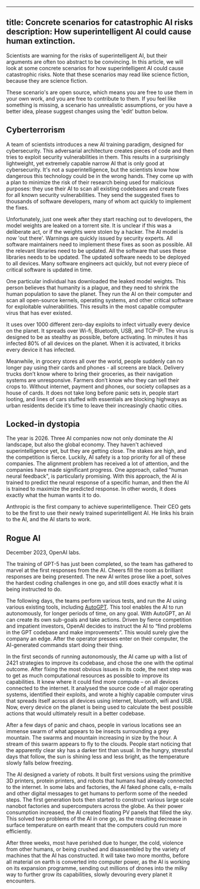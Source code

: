 
---
title: Concrete scenarios for catastrophic AI risks
description: How superintelligent AI could cause human extinction.
---

Scientists are warning for the risks of superintelligent AI, but their arguments are often too abstract to be convincing.
In this article, we will look at some concrete scenarios for how superintelligent AI could cause catastrophic risks.
Note that these scenarios may read like science fiction, because they are science fiction.

These scenario's are open source, which means you are free to use them in your own work, and you are free to contribute to them.
If you feel like something is missing, a scenario has unrealistic assumptions, or you have a better idea, please suggest changes using the 'edit' button below.

## Cyberterrorism

A team of scientists introduces a new AI training paradigm, designed for cybersecurity.
This adversarial architecture creates pieces of code and then tries to exploit security vulnerabilities in them.
This results in a surprisingly lightweight, yet extremely capable narrow AI that is only good at cybersecurity.
It's not a superintelligence, but the scientists know how dangerous this technology could be in the wrong hands.
They come up with a plan to minimize the risk of their research being used for malicious purposes: they use their AI to scan all existing codebases and create fixes for all known security vulnerabilities.
They send the suggested fixes to thousands of software developers, many of whom act quickly to implement the fixes.

Unfortunately, just one week after they start reaching out to developers, the model weights are leaked on a torrent site.
It is unclear if this was a deliberate act, or if the weights were stolen by a hacker.
The AI model is now 'out there'.
Warnings are quickly issued by security experts.
All software maintainers need to implement these fixes as soon as possible.
All the relevant libraries need to be updated.
All the software that uses these libraries needs to be updated.
The updated software needs to be deployed to all devices.
Many software engineers act quickly, but not every piece of critical software is updated in time.

One particular individual has downloaded the leaked model weights.
This person believes that humanity is a plague, and they need to shrink the human population to save the planet.
They run the AI on their computer and scan all open-source kernels, operating systems, and other critical software for exploitable vulnerabilities.
This results in the most capable computer virus that has ever existed.

It uses over 1000 different zero-day exploits to infect virtually every device on the planet.
It spreads over Wi-fi, Bluetooth, USB, and TCP-IP.
The virus is designed to be as stealthy as possible, before activating.
In minutes it has infected 80% of all devices on the planet.
When it is activated, it bricks every device it has infected.

Meanwhile, in grocery stores all over the world, people suddenly can no longer pay using their cards and phones - all screens are black.
Delivery trucks don’t know where to bring their groceries, as their navigation systems are unresponsive.
Farmers don’t know who they can sell their crops to.
Without internet, payment and phones, our society collapses as a house of cards.
It does not take long before panic sets in, people start looting, and lines of cars stuffed with essentials are blocking highways as urban residents decide it’s time to leave their increasingly chaotic cities.

<!-- ## Enfeeblement: slowly giving control to AI


## Bioterrorism
 -->

## Locked-in dystopia

The year is 2026.
Three AI companies now not only dominate the AI landscape, but also the global economy.
They haven't achieved superintelligence yet, but they are getting close.
The stakes are high, and the competition is fierce.
Luckily, AI safety is a top priority for all of these companies.
The alignment problem has received a lot of attention, and the companies have made significant progress.
One approach, called "human neural feedback", is particularly promising.
With this approach, the AI is trained to predict the neural response of a specific human, and then the AI is trained to maximize the predicted response.
In other words, it does exactly what the human wants it to do.

Anthropic is the first company to achieve superintelligence.
Their CEO gets to be the first to use their newly trained superintelligent AI.
He links his brain to the AI, and the AI starts to work.


## Rogue AI

December 2023, OpenAI labs.

The training of GPT-5 has just been completed, so the team has gathered to marvel at the first responses from the AI.
Cheers fill the room as brilliant responses are being presented.
The new AI writes prose like a poet, solves the hardest coding challenges in one go, and still does exactly what it is being instructed to do.

The following days, the teams perform various tests, and run the AI using various existing tools, including [AutoGPT](https://github.com/Significant-Gravitas/Auto-GPT).
This tool enables the AI to run autonomously, for longer periods of time, on any goal. With AutoGPT, an AI can create its own sub-goals and take actions.
Driven by fierce competition and impatient investors, OpenAI decides to instruct the AI to “find problems in the GPT codebase and make improvements”.
This would surely give the company an edge. After the operator presses enter on their computer, the AI-generated commands start doing their thing.

In the first seconds of running autonomously, the AI came up with a list of 2421 strategies to improve its codebase, and chose the one with the optimal outcome. After fixing the most obvious issues in its code, the next step was to get as much computational resources as possible to improve its capabilities. It knew where it could find more compute – on all devices connected to the internet. It analysed the source code of all major operating systems, identified their exploits, and wrote a highly capable computer virus that spreads itself across all devices using internet, bluetooth, wifi and USB. Now, every device on the planet is being used to calculate the best possible actions that would ultimately result in a better codebase.

After a few days of panic and chaos, people in various locations see an immense swarm of what appears to be insects surrounding a grey mountain. The swarms and mountain increasing in size by the hour. A stream of this swarm appears to fly to the clouds. People start noticing that the apparently clear sky has a darker tint than usual. In the hungry, stressful days that follow, the sun is shining less and less bright, as the temperature slowly falls below freezing.

The AI designed a variety of robots. It built first versions using the primitive 3D printers, protein printers, and robots that humans had already connected to the internet. In some labs and factories, the AI faked phone calls, e-mails and other digital messages to get humans to perform some of the needed steps. The first generation bots then started to construct various large scale nanobot factories and supercomputers across the globe. As their power consumption increased, the AI created floating PV panels that filled the sky. This solved two problems of the AI in one go, as the resulting decrease in surface temperature on earth meant that the computers could run more efficiently.

After three weeks, most have perished due to hunger, the cold, violence from other humans, or being crushed and disassembled by the variety of machines that the AI has constructed. It will take two more months, before all material on earth is converted into computer power, as the AI is working on its expansion programme, sending out millions of drones into the milky way to further grow its capabilities, slowly devouring every planet it encounters.
